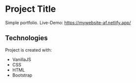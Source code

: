 # Project Title

Simple portfolio. Live-Demo: https://mywebsite-af.netlify.app/

## Technologies

Project is created with:

- VanillaJS
- CSS
- HTML
- Bootstrap








